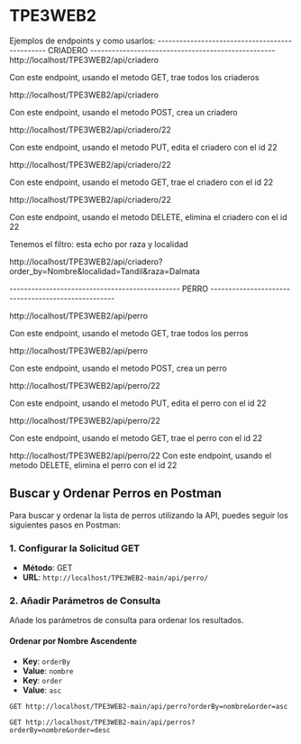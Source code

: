 # TPE3WEB2

Ejemplos de endpoints y como usarlos:
----------------------------------------------- CRIADERO ---------------------------------------------------
http://localhost/TPE3WEB2/api/criadero

Con este endpoint, usando el metodo GET, trae todos los criaderos

http://localhost/TPE3WEB2/api/criadero

Con este endpoint, usando el metodo POST, crea un criadero

http://localhost/TPE3WEB2/api/criadero/22

Con este endpoint, usando el metodo PUT, edita el criadero con el id 22

http://localhost/TPE3WEB2/api/criadero/22

Con este endpoint, usando el metodo GET, trae el criadero con el id 22

http://localhost/TPE3WEB2/api/criadero/22

Con este endpoint, usando el metodo DELETE, elimina el criadero con el id 22

Tenemos el filtro: esta echo por raza y localidad

http://localhost/TPE3WEB2/api/criadero?order_by=Nombre&localidad=Tandil&raza=Dalmata

----------------------------------------------- PERRO ---------------------------------------------------

http://localhost/TPE3WEB2/api/perro

Con este endpoint, usando el metodo GET, trae todos los perros

http://localhost/TPE3WEB2/api/perro

Con este endpoint, usando el metodo POST, crea un perro

http://localhost/TPE3WEB2/api/perro/22

Con este endpoint, usando el metodo PUT, edita el perro con el id 22

http://localhost/TPE3WEB2/api/perro/22

Con este endpoint, usando el metodo GET, trae el perro con el id 22

http://localhost/TPE3WEB2/api/perro/22
Con este endpoint, usando el metodo DELETE, elimina el perro con el id 22

## Buscar y Ordenar Perros en Postman

Para buscar y ordenar la lista de perros utilizando la API, puedes seguir los siguientes pasos en Postman:

### 1. Configurar la Solicitud GET
- **Método**: GET
- **URL**: `http://localhost/TPE3WEB2-main/api/perro/`

### 2. Añadir Parámetros de Consulta
Añade los parámetros de consulta para ordenar los resultados.

#### Ordenar por Nombre Ascendente
- **Key**: `orderBy`
- **Value**: `nombre`
- **Key**: `order`
- **Value**: `asc`

```plaintext
GET http://localhost/TPE3WEB2-main/api/perro?orderBy=nombre&order=asc

GET http://localhost/TPE3WEB2-main/api/perros?orderBy=nombre&order=desc



